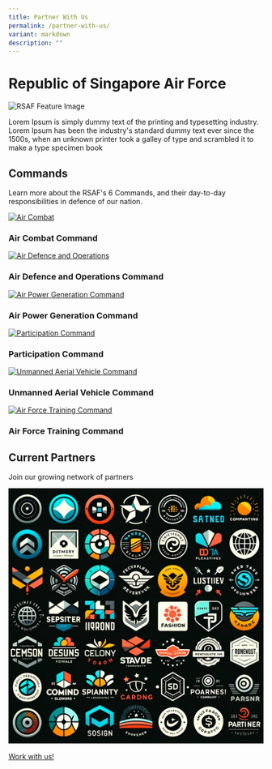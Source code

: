 ```yaml
---
title: Partner With Us
permalink: /partner-with-us/
variant: markdown
description: ""
---
```

<h1>Republic of Singapore Air Force</h1>
<img alt="RSAF Feature Image" src="https://static1.straitstimes.com.sg/s3fs-public/styles/large30x20/public/articles/2021/05/24/yq-rsaf-24052025.jpg?VersionId=Tls5k2P1aPwDf.V.RXmzxGL5oTkQeWas">
<p>
  Lorem Ipsum&nbsp;is simply dummy text of the printing and typesetting
  industry. Lorem Ipsum has been the industry's standard dummy text ever since
  the 1500s, when an unknown printer took a galley of type and scrambled it to
  make a type specimen book
</p>
<h2>Commands</h2>
<p>
  Learn more about the RSAF's 6 Commands, and their day-to-day responsibilities
  in defence of our nation.
</p>
<div class="row">
  <div class="col">
    <div class="card sgds">
      <a href="https://www.mindef.gov.sg/web/portal/rsaf/rsaf-forces/commands/detail/air-combat-command" class="card-link">
        <img src="https://www.mindef.gov.sg/web/wcm/connect/rsaf/f09f28d1-14c2-45a5-9477-527222cae18d/Air-Combat-Command.png?MOD=AJPERES&amp;CACHEID=ROOTWORKSPACE.Z18\_1QK41482L8HD90QOSSLBSG34O4-f09f28d1-14c2-45a5-9477-527222cae18d-mBdlcG7" alt="Air Combat" class="card-img-top">
      </a>
      <div class="card-body">
        <h3 class="card-title">Air Combat Command</h3>
      </div>
    </div>
  </div>
  <div class="col">
    <div class="card sgds">
      <a href="https://www.mindef.gov.sg/web/portal/rsaf/rsaf-forces/commands/detail/air-defence-operations-command" class="card-link">
        <img src="https://www.mindef.gov.sg/web/wcm/connect/rsaf/5d5dc237-1764-4c87-9605-e93ee4cfb2ff/Air-Defence-and-Operations-Command.png?MOD=AJPERES&amp;CACHEID=ROOTWORKSPACE.Z18_1QK41482L8HD90QOSSLBSG34O4-5d5dc237-1764-4c87-9605-e93ee4cfb2ff-mBdlxGg" alt="Air Defence and Operations" class="card-img-top">
      </a>
      <div class="card-body">
        <h3 class="card-title">Air Defence and Operations Command</h3>
      </div>
    </div>
  </div>
  <div class="col">
    <div class="card sgds">
      <a href="https://www.mindef.gov.sg/web/portal/rsaf/rsaf-forces/commands/detail/air-power-generation-command" class="card-link">
        <img src="https://www.mindef.gov.sg/web/wcm/connect/rsaf/bc8f8cb8-910e-4844-bbc1-2250b042b1cf/Air-Power-Generation-Command.png?MOD=AJPERES&amp;CACHEID=ROOTWORKSPACE.Z18_1QK41482L8HD90QOSSLBSG34O4-bc8f8cb8-910e-4844-bbc1-2250b042b1cf-mBdpYEJ" alt="Air Power Generation Command" class="card-img-top">
      </a>
      <div class="card-body">
        <h3 class="card-title">Air Power Generation Command</h3>
      </div>
    </div>
  </div>
</div>
<div class="row">
  <div class="col">
    <div class="card sgds">
      <a href="https://www.mindef.gov.sg/web/portal/rsaf/rsaf-forces/commands/detail/participation-command" class="card-link">
      <img src="https://www.mindef.gov.sg/web/wcm/connect/rsaf/a0b0322d-7123-414f-b3f0-5419f5374b10/Participation-Command.png?MOD=AJPERES&amp;CACHEID=ROOTWORKSPACE.Z18_1QK41482L8HD90QOSSLBSG34O4-a0b0322d-7123-414f-b3f0-5419f5374b10-mBdrffN" alt="Participation Command" class="card-img-top">
      </a>
      <div class="card-body">
        <h3 class="card-title">Participation Command</h3>
        <a href="https://www.mindef.gov.sg/web/portal/rsaf/rsaf-forces/commands/detail/participation-command" class="card-link">
      </a></div><a href="https://www.mindef.gov.sg/web/portal/rsaf/rsaf-forces/commands/detail/participation-command" class="card-link">
    </a></div><a href="https://www.mindef.gov.sg/web/portal/rsaf/rsaf-forces/commands/detail/participation-command" class="card-link">
  </a></div><a href="https://www.mindef.gov.sg/web/portal/rsaf/rsaf-forces/commands/detail/participation-command" class="card-link">
  </a><div class="col"><a href="https://www.mindef.gov.sg/web/portal/rsaf/rsaf-forces/commands/detail/participation-command" class="card-link">
    </a><div class="card sgds"><a href="https://www.mindef.gov.sg/web/portal/rsaf/rsaf-forces/commands/detail/participation-command" class="card-link">
      </a><a href="https://www.mindef.gov.sg/web/portal/rsaf/rsaf-forces/commands/detail/unmanned-aerial-vehicle-command" class="card-link">
      <img src="https://www.mindef.gov.sg/web/wcm/connect/rsaf/1c6bad85-9f3f-4296-b35b-338b545bc6f2/UAV-Command.png?MOD=AJPERES&amp;CACHEID=ROOTWORKSPACE.Z18_1QK41482L8HD90QOSSLBSG34O4-1c6bad85-9f3f-4296-b35b-338b545bc6f2-mBdvCZO" alt="Unmanned Aerial Vehicle Command" class="card-img-top">
      </a>
      <div class="card-body">
        <h3 class="card-title">Unmanned Aerial Vehicle Command</h3>
      </div>
    </div>
  </div>
  <div class="col">
    <div class="card sgds">
      <a href="https://www.mindef.gov.sg/web/portal/rsaf/rsaf-forces/commands/detail/air-force-training-command" class="card-link">
      <img src="https://www.mindef.gov.sg/web/wcm/connect/rsaf/f7eb8601-f1dd-4b4a-8ed8-86362076852e/Air-Force-Training-Command.png?MOD=AJPERES&amp;CACHEID=ROOTWORKSPACE.Z18_1QK41482L8HD90QOSSLBSG34O4-f7eb8601-f1dd-4b4a-8ed8-86362076852e-mJ4nEWv" alt="Air Force Training Command" class="card-img-top">
      </a>
      <div class="card-body">
        <h3 class="card-title">Air Force Training Command</h3>
      </div>
    </div>
  </div>
</div>
<h2>Current Partners</h2>
<p>Join our growing network of partners</p>
<img alt="Partners" src="/images/Placeholder%20test%20images%20/fake%20partners.png">
<p>
  <a class="bp-button is-primary is-uppercase search-button" href="https://www.mindef.gov.sg/web/portal/rsaf/home/">Work with us!</a>
</p>
